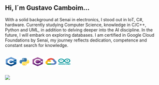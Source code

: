 ## Hi, I´m Gustavo Camboim...

With a solid background at Senai in electronics, I stood out in IoT, C#, hardware. Currently studying Computer Science, knowledge in C/C++, Python and UML, in addition to delving deeper into the AI ​​discipline. In the future, I will embark on exploring databases. I am certified in Google Cloud Foundations by Senai, my journey reflects dedication, competence and constant search for knowledge.

<div style="display: inline_block"><br>
  <img align="center" alt="t0xs-Python" height="30" width="40" src="https://github.com/devicons/devicon/blob/master/icons/cplusplus/cplusplus-original.svg">
  <img align="center" alt="t0xs-Python" height="30" width="40" src="https://raw.githubusercontent.com/devicons/devicon/master/icons/python/python-original.svg">
  <img align="center" alt="t0xs-Csharp" height="30" width="40" src="https://raw.githubusercontent.com/devicons/devicon/master/icons/csharp/csharp-original.svg">
  <img align="center" alt="t0xs-Python" height="30" width="40" src="https://github.com/devicons/devicon/blob/master/icons/googlecloud/googlecloud-original.svg">
  <img align="center" alt="t0xs-Python" height="30" width="40" src="https://github.com/devicons/devicon/blob/master/icons/arduino/arduino-original-wordmark.svg">
</div>
  
  ##
 
<div> 
  <a href="https://www.linkedin.com/in/gustavo-camboim-b75614287/" target="_blank"><img src="https://img.shields.io/badge/-LinkedIn-%230077B5?style=for-the-badge&logo=linkedin&logoColor=white" target="_blank"></a> 
  
</div>

